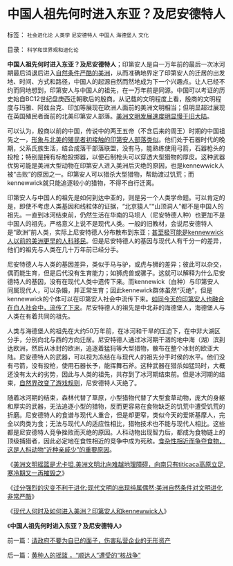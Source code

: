 # 中国人祖先何时进入东亚？及尼安德特人

标签： `社会进化论` `人类学` `尼安德特人` `中国人` `海德堡人` `文化` 

目录： `科学和世界观和进化论`

**中国人祖先何时进入东亚？及尼安德特人**；印第安人是自一万年前的最后一次冰河期最后消退后进入[自然条件严酷的美洲](../../../2010/4/19/美洲自然条件对文明进化非常严酷.md)，从而准确地界定了印第安人的迁居的出发地、时间、方式和路径，中国人的起源自然而然地成为下一个兴趣点。让人已经不约而同地想到，印第安人与中国人的祖先，在一万年前是同源。中国可以考证的历史始自BC12世纪盘庚西迁朝歌后的殷商。从记载的文明程度上看，殷商的文明程度与玛雅、阿兹台克、印加等展现在欧洲人面前的美洲文明相当；但明显超过展现在英国殖民者面前的北美印第安人部落。[美洲文明发展速度明显慢于旧大陆](../../../2010/4/18/美洲文明摇篮是尤卡坦并且多次夭折.md)。

可以认为，殷商以前的中国，传说中的两王五帝（不含后来的周王）时期的中国祖先之一，[形象与北美的殖民者初接触的印第安人部落类似](../../../2013/4/7/Pocahontas迪斯尼卡通真实的美国历史的起点.md)。他们处于石器时代的晚期，父系氏族生活，结合成落干部落联盟，没有马，能熟练使用弓箭，石器枪头的投枪；特别是拥有标枪投掷器，以便石制枪头可以穿透大型猎物的厚皮。这种武器优势可能是美洲大型动物在印第安人进入美洲后灭绝的原因，也是kennewwick人被“击败”的原因之一。印第安人可以猎杀大型猎物，帮助渡过饥荒；而kennewwick就只能追逐较小的猎物，不得不自行迁离。

印第安人与中国人的祖先是如何到达中亚的，则是另一个人类学命题。可以肯定的是，即使不考虑人类基因和线粒体的证据，“北京猿人”“山顶洞人”都不是中国人的祖先。一直到冰河结束前，仍然生活在华南的马坝人（尼安特德人种）也更加不是中国人的祖先，严格意义上说不是现代人类。一般的旧教材，会说尼安德特人是“欧洲”前人类，实际上尼安特德人分布散布到东亚；[甚至极可能是kennewwick人以前的美洲更早的人科移民](../../../2013/4/15/现代人何时及如何进入美洲？印第安人和kennewwick人；.md)。但是尼安特德人的基因与现代人有千分一的差异，他们的祖先与人类在几十万年前已经分手。

尼安特德人与人类的基因差异，类似于马与驴，或虎与狮的差异；彼此可以杂交，偶而能生育，但是后代没有生育能力；如狮虎兽或骡子。这就可以解释为什么尼安德特人的基因，没有在现代人类中遗传下来。而kennewick（白种）与印第安人同属现代人，可以杂婚，并正常生育；因此kennewick群体虽然“灭绝”，但是kennewwick的个体可以在印第安人社会中流传下来。[如同今天的印第安人也融合在白人社会中，流传了下来](../../../2011/9/24/印第安人部落民贫困原因与中国农村类同.md)。尼安特德人的祖先是中北非的海德堡人，海德堡人与人类在有着共同的祖先。

人类与海德堡人的祖先在大约50万年前，在冰河和干旱的压迫下，在中非大湖区分手，分别向北与西的方向迁居。尼安特德人通过冰河期干涸的地中海（湖）滨到达欧洲，然后从冰封的欧洲，追逐着猛犸等大型猎物，散布在整个冰封的欧亚大陆。尼安德特人的武器，可以视为冻结在与现代人的祖先分手时侯的水平。他们没有弓箭，没有投枪，使用石器长予，能挥舞石斧。这种武器在猎杀如猛玛时，大概还没有太大的劣势，因此与人类的祖先，共存到了冰河期结束前。但是冰河期的结束，[自然界改变了游戏规则](../../../2009/2/15/可怕的进化论：记念人类最伟大的科学家诞生200年.md)，尼安德特人灭绝了。

随着冰河期的结束，森林代替了草原，小型猎物代替了大型食草动物，庞大的身躯和厚实的武器，无法追逐小型的猎物，反而更容易在食物缺乏的饥荒中遭受饥荒的折磨。尼安德特人的食谱与现代人重合，但是却更窄，类似今天的爱斯基摩人，完全以肉类为食；无法与现代人的适应性相比，猎物技术也不能与现代人相比。这些都是尼安德特人竞争挫败而灭绝的原因。人科动物出现智力后，都成为食物链上的顶级捕猎者，因此必定地在食性相近的竞争中成为死敌。[食杂性相近而争夺食物，这是人科动物“近种亲戚少”的重要原因](../../../2012/2/19/科学进化论“同种相残，异种合作”的生物规律.md)。



《[美洲文明摇篮是尤卡坦,美洲文明北向难越地理障碍，向南只有titicaca高原立足,寒冷期又一再摧毁之](../../../2010/4/18/美洲文明摇篮是尤卡坦并且多次夭折.md)》

《[过分强烈的灾变不利于进化;现代文明的出现纯属偶然;美洲自然条件对文明进化非常严酷](../../../2010/4/19/美洲自然条件对文明进化非常严酷.md)》

《[现代人何时及如何进入美洲？印第安人和kennewwick人](../../../2013/4/15/现代人何时及如何进入美洲？印第安人和kennewwick人；.md)》

《**中国人祖先何时进入东亚？及尼安德特人**》



前一篇：[请政府不要为自已的面子，伤害私营企业的无形资产](../../../2013/5/9/请政府不要为自已的面子，伤害私营企业的无形资产.md)

后一篇：[黄种人的摇篮&nbsp;，“顺达人”遭受的“核战争”](../../../2013/5/10/黄种人的摇篮&nbsp;，“顺达人”遭受的“核战争”.md)